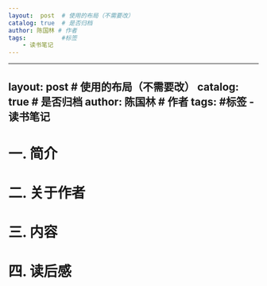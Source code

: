 ```yaml
---
layout:  post  # 使用的布局（不需要改）
catalog: true  # 是否归档
author: 陈国林 # 作者
tags:          #标签
    - 读书笔记
---
```


---
layout:  post  # 使用的布局（不需要改）
catalog: true  # 是否归档
author: 陈国林 # 作者
tags:          #标签
    - 读书笔记
---

# 一. 简介


# 二. 关于作者


# 三. 内容


# 四. 读后感
